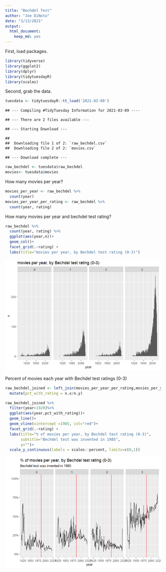 ```yaml
---
title: "Bechdel Test"
author: "Joe DiNoto"
date: "3/13/2021"
output: 
  html_document: 
    keep_md: yes
---
```




First, load packages.


```r
library(tidyverse)
library(ggplot2)
library(dplyr)
library(tidytuesdayR)
library(scales)
```

Second, grab the data.


```r
tuesdata <- tidytuesdayR::tt_load('2021-03-09')
```

```
## --- Compiling #TidyTuesday Information for 2021-03-09 ----
```

```
## --- There are 2 files available ---
```

```
## --- Starting Download ---
```

```
## 
## 	Downloading file 1 of 2: `raw_bechdel.csv`
## 	Downloading file 2 of 2: `movies.csv`
```

```
## --- Download complete ---
```

```r
raw_bechdel <- tuesdata$raw_bechdel
movies<- tuesdata$movies
```
How many movies per year?

```r
movies_per_year <- raw_bechdel %>%
  count(year)
movies_per_year_per_rating <- raw_bechdel %>%
  count(year, rating) 
```

How many movies per year and bechdel test rating?

```r
raw_bechdel %>%
  count(year, rating) %>%
  ggplot(aes(year,n))+
  geom_col()+
  facet_grid(.~rating) +
  labs(title="movies per year, by Bechdel test rating (0-3)") 
```

![](bechdel_test_files/figure-html/unnamed-chunk-4-1.png)<!-- -->


Percent of movies each year with Bechdel test ratings (0-3)



```r
raw_bechdel_joined <- left_join(movies_per_year_per_rating,movies_per_year,by="year") %>%
  mutate(pct_with_rating = n.x/n.y) 
```



```r
raw_bechdel_joined %>%
  filter(year>1920)%>%
  ggplot(aes(year,pct_with_rating))+
  geom_line()+
  geom_vline(xintercept =1985, col="red")+
  facet_grid(.~rating) +
  labs(title="% of movies per year, by Bechdel test rating (0-3)",
       subtitle="Bechdel test was invented in 1985",
       y="")+
  scale_y_continuous(labels = scales::percent, limits=c(0,1))
```

![](bechdel_test_files/figure-html/unnamed-chunk-6-1.png)<!-- -->
